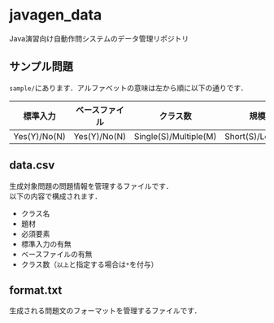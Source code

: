 # javagen_data
Java演習向け自動作問システムのデータ管理リポジトリ

## サンプル問題

`sample/`にあります．アルファベットの意味は左から順に以下の通りです．

| 標準入力 | ベースファイル | クラス数 | 規模 | 抽象度 |
|-|-|-|-|-|
| Yes(Y)/No(N) | Yes(Y)/No(N) | Single(S)/Multiple(M) | Short(S)/Long(L) | Low(L)/High(H) |

## data.csv

生成対象問題の問題情報を管理するファイルです．<br>
以下の内容で構成されます．

- クラス名
- 題材
- 必須要素
- 標準入力の有無
- ベースファイルの有無
- クラス数（`以上`と指定する場合は`*`を付与）

## format.txt

生成される問題文のフォーマットを管理するファイルです．
